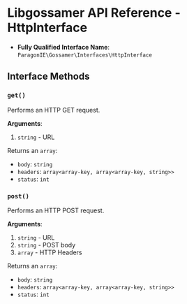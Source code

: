 # Libgossamer API Reference - HttpInterface

* **Fully Qualified Interface Name**: `ParagonIE\Gossamer\Interfaces\HttpInterface`

## Interface Methods

### `get()`

Performs an HTTP GET request.

**Arguments**:

1. `string` - URL

Returns an `array`:

  * `body`: `string`
  * `headers`: `array<array-key, array<array-key, string>>`
  * `status`: `int`

### `post()`

Performs an HTTP POST request.

**Arguments**:

1. `string` - URL
2. `string` - POST body
3. `array` - HTTP Headers

Returns an `array`:

  * `body`: `string`
  * `headers`: `array<array-key, array<array-key, string>>`
  * `status`: `int`
